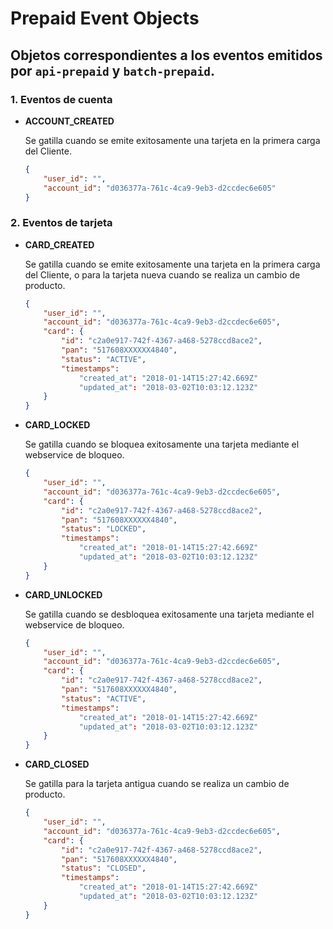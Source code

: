 # Prepaid Event Objects
## Objetos correspondientes a los eventos emitidos por `api-prepaid` y `batch-prepaid`.

### 1. Eventos de cuenta
* __ACCOUNT_CREATED__

    Se gatilla cuando se emite exitosamente una tarjeta en la primera carga del Cliente.

    ```json
    {
        "user_id": "",
        "account_id": "d036377a-761c-4ca9-9eb3-d2ccdec6e605"
    }
    ```
### 2. Eventos de tarjeta
* __CARD_CREATED__

    Se gatilla cuando se emite exitosamente una tarjeta en la primera carga del Cliente, o para la tarjeta nueva cuando se realiza un cambio de producto.

    ```json
    {
        "user_id": "",
        "account_id": "d036377a-761c-4ca9-9eb3-d2ccdec6e605",
        "card": {
            "id": "c2a0e917-742f-4367-a468-5278ccd8ace2",
            "pan": "517608XXXXXX4840",
            "status": "ACTIVE", 
            "timestamps":
                "created_at": "2018-01-14T15:27:42.669Z"
                "updated_at": "2018-03-02T10:03:12.123Z"
        }
    }
    ```
* __CARD_LOCKED__
    
    Se gatilla cuando se bloquea exitosamente una tarjeta mediante el webservice de bloqueo.

    ```json
    {
        "user_id": "",
        "account_id": "d036377a-761c-4ca9-9eb3-d2ccdec6e605",
        "card": {
            "id": "c2a0e917-742f-4367-a468-5278ccd8ace2",
            "pan": "517608XXXXXX4840",
            "status": "LOCKED", 
            "timestamps":
                "created_at": "2018-01-14T15:27:42.669Z"
                "updated_at": "2018-03-02T10:03:12.123Z"
        }
    }
    ```
* __CARD_UNLOCKED__
    
    Se gatilla cuando se desbloquea exitosamente una tarjeta mediante el webservice de bloqueo.

    ```json
    {
        "user_id": "",
        "account_id": "d036377a-761c-4ca9-9eb3-d2ccdec6e605",
        "card": {
            "id": "c2a0e917-742f-4367-a468-5278ccd8ace2",
            "pan": "517608XXXXXX4840",
            "status": "ACTIVE", 
            "timestamps":
                "created_at": "2018-01-14T15:27:42.669Z"
                "updated_at": "2018-03-02T10:03:12.123Z"
        }
    }
    ```
* __CARD_CLOSED__
    
    Se gatilla para la tarjeta antigua cuando se realiza un cambio de producto.

    ```json
    {
        "user_id": "",
        "account_id": "d036377a-761c-4ca9-9eb3-d2ccdec6e605",
        "card": {
            "id": "c2a0e917-742f-4367-a468-5278ccd8ace2",
            "pan": "517608XXXXXX4840",
            "status": "CLOSED", 
            "timestamps":
                "created_at": "2018-01-14T15:27:42.669Z"
                "updated_at": "2018-03-02T10:03:12.123Z"
        }
    }
    ```